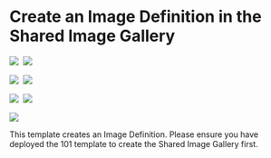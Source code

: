 # Create an Image Definition in the Shared Image Gallery

<IMG SRC="https://azbotstorage.blob.core.windows.net/badges/101-sig-image-definition-create/PublicLastTestDate.svg" />&nbsp;
<IMG SRC="https://azbotstorage.blob.core.windows.net/badges/101-sig-image-definition-create/PublicDeployment.svg" />&nbsp;

<IMG SRC="https://azbotstorage.blob.core.windows.net/badges/101-sig-image-definition-create/FairfaxLastTestDate.svg" />&nbsp;
<IMG SRC="https://azbotstorage.blob.core.windows.net/badges/101-sig-image-definition-create/FairfaxDeployment.svg" />&nbsp;

<IMG SRC="https://azbotstorage.blob.core.windows.net/badges/101-sig-image-definition-create/BestPracticeResult.svg" />&nbsp;
<IMG SRC="https://azbotstorage.blob.core.windows.net/badges/101-sig-image-definition-create/CredScanResult.svg" />&nbsp;

<a href="https://portal.azure.com/#create/Microsoft.Template/uri/https%3A%2F%2Fraw.githubusercontent.com%2FAzure%2Fazure-quickstart-templates%2Fmaster%2F101-sig-image-definition-create%2Fazuredeploy.json" target="_blank">
    <img src="http://azuredeploy.net/deploybutton.png"/>
</a>

This template creates an Image Definition. Please ensure you have deployed the 101 template to create the Shared Image Gallery first.
